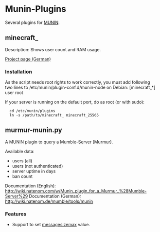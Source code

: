 # Munin-Plugins
Several plugins for [MUNIN](http://munin-monitoring.org/).

## minecraft_
Description: Shows user count and RAM usage.

[Project page (German)](http://wiki.natenom.de/minecraft/munin-plugin)

### Installation
As the script needs root rights to work correctly, you must add following
two lines to /etc/munin/plugin-conf.d/munin-node on Debian:
  [minecraft_*]
  user root

If your server is running on the default port, do as root (or with sudo):
```
  cd /etc/munin/plugins
  ln -s /path/to/minecraft_ minecraft_25565
```

## murmur-munin.py
A MUNIN plugin to query a Mumble-Server (Murmur).

Available data:
* users (all)
* users (not authenticated)
* server uptime in days
* ban count

Documentation (English): http://wiki.natenom.com/w/Munin_plugin_for_a_Murmur_%28Mumble-Server%29
Documentation (German): http://wiki.natenom.de/mumble/tools/munin

### Features
* Support to set [messagesizemax](http://wiki.natenom.de/mumble/benutzerhandbuch/murmur/messagesizemax) value.

